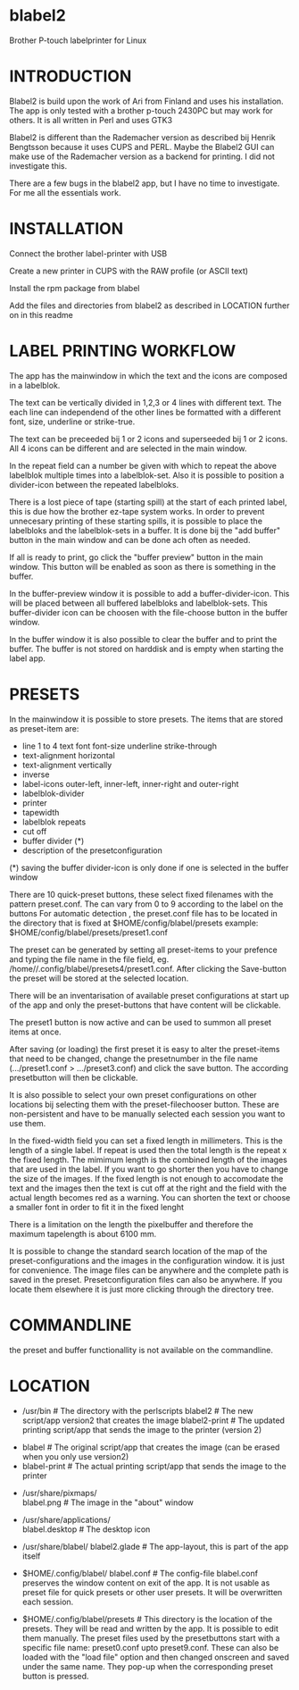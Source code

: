 # blabel2
Brother P-touch labelprinter for Linux

# INTRODUCTION
Blabel2 is build upon the work of Ari from Finland and uses his installation.
The app is only tested with a brother p-touch 2430PC but may work for others.
It is all written in Perl and uses GTK3

Blabel2 is different than the Rademacher version as described bij Henrik Bengtsson because it uses CUPS and PERL.
Maybe the Blabel2 GUI can make use of the Rademacher version as a backend for printing. I did not investigate this.

There are a few bugs in the blabel2 app, but I have no time to investigate. For me all the essentials work.

# INSTALLATION
Connect the brother label-printer with USB

Create a new printer in CUPS with the RAW profile (or ASCII text)

Install the rpm package from blabel

Add the files and directories from blabel2 as described in LOCATION further on in this readme


# LABEL PRINTING WORKFLOW
The app has the mainwindow in which the text and the icons are composed in a labelblok. 

The text can be vertically divided in 1,2,3 or 4 lines with different text.
The each line can independend of the other lines be formatted with a different font, size, underline or strike-true.

The text can be preceeded bij 1 or 2 icons and superseeded bij 1 or 2 icons.
All 4 icons can be different and are selected in the main window.

In the repeat field can a number be given with which to repeat the above labelblok multiple times into a labelblok-set.
Also it is possible to position a divider-icon between the repeated labelbloks.

There is a lost piece of tape (starting spill) at the start of each printed label, this is due how the brother ez-tape system works.
In order to prevent unnecesary printing of these starting spills, it is possible to place the labelbloks and the labelblok-sets in a buffer.
It is done bij the "add buffer" button in the main window and can be done ach often as needed.

If all is ready to print, go click the "buffer preview" button in the main window. This button will be enabled as soon as there is something in the buffer.

In the buffer-preview window it is possible to add a buffer-divider-icon. This will be placed between all buffered labelbloks and labelblok-sets.
This buffer-divider icon can be choosen with the file-choose button in the buffer window.

In the buffer window it is also possible to clear the buffer and to print the buffer.
The buffer is not stored on harddisk and is empty when starting the label app.


# PRESETS
In the mainwindow it is possible to store presets. The items that are stored as preset-item are:
- line 1 to 4
  text
  font
  font-size
  underline
  strike-through
- text-alignment horizontal
- text-alignment vertically
- inverse
- label-icons outer-left, inner-left, inner-right and outer-right
- labelblok-divider
- printer
- tapewidth
- labelblok repeats
- cut off
- buffer divider (*)
- description of the presetconfiguration

(*) saving the buffer divider-icon is only done if one is selected in the buffer window

There are 10 quick-preset buttons, these select fixed filenames with the pattern preset<x>.conf.
The <x> can vary from 0 to 9 according to the label on the buttons
For automatic detection , the preset<x>.conf file has to be located in the directory that is fixed at $HOME/config/blabel/presets
example: $HOME/config/blabel/presets/preset1.conf

The preset can be generated by setting all preset-items to your prefence and typing the file name in the file field, eg. /home/<username>/.config/blabel/presets4/preset1.conf. After clicking the Save-button the preset will be stored at the selected location.

There will be an inventarisation of available preset configurations at start up of the app and only the preset-buttons that have content will be clickable.

The preset1 button is now active and can be used to summon all preset items at once.

After saving (or loading) the first preset it is easy to alter the preset-items that need to be changed, change the presetnumber in the file name (.../preset1.conf > .../preset3.conf) and click the save button. The according presetbutton will then be clickable.

It is also possible to select your own preset configurations on other locations bij selecting them with the preset-filechooser button. These are non-persistent and have to be manually selected each session you want to use them.


In the fixed-width field you can set a fixed length in millimeters. This is the length of a single label. If repeat is used then the total length is the repeat x the fixed length.
The mimimum length is the combined length of the images that are used in the label. If you want to go shorter then you have to change the size of the images.
If the fixed length is not enough to accomodate the text and the images then the text is cut off at the right and the field with the actual length becomes red as a warning.
You can shorten the text or choose a smaller font in order to fit it in the fixed lenght


There is a limitation on the length the pixelbuffer and therefore the maximum tapelength is about 6100 mm.

It is possible to change the standard search location of the map of the preset-configurations and the images in the configuration window. it is just for convenience.
The image files can be anywhere and the complete path is saved in the preset.
Presetconfiguration files can also be anywhere. If you locate them elsewhere it is just more clicking through the directory tree.


# COMMANDLINE
the preset and buffer functionallity is not available on the commandline. 

# LOCATION
- /usr/bin        # The directory with the perlscripts 
  blabel2         # The new script/app version2 that creates the image
  blabel2-print   # The updated printing script/app that sends the image to the printer (version 2)

*  blabel          # The original script/app that creates the image (can be erased when you only use version2)
*  blabel-print    # The actual printing script/app that sends the image to the printer
  
- /usr/share/pixmaps/  
  blabel.png      # The image in the "about" window
  
- /usr/share/applications/  
  blabel.desktop  # The desktop icon

- /usr/share/blabel/
  blabel2.glade   # The app-layout, this is part of the app itself
  
- $HOME/.config/blabel/
  blabel.conf     # The config-file blabel.conf preserves the window content on exit of the app. It is not usable as preset file for quick presets or other user presets. It will be overwritten each session.

- $HOME/.config/blabel/presets   # This directory is the location of the presets. They will be read and written by the app. It is possible to edit them manually.
  The preset files used by the presetbuttons start with a specific file name: preset0.conf upto preset9.conf. These can also be loaded with the "load file" option and then changed onscreen and saved under the same name. They pop-up when the corresponding preset button is pressed.

